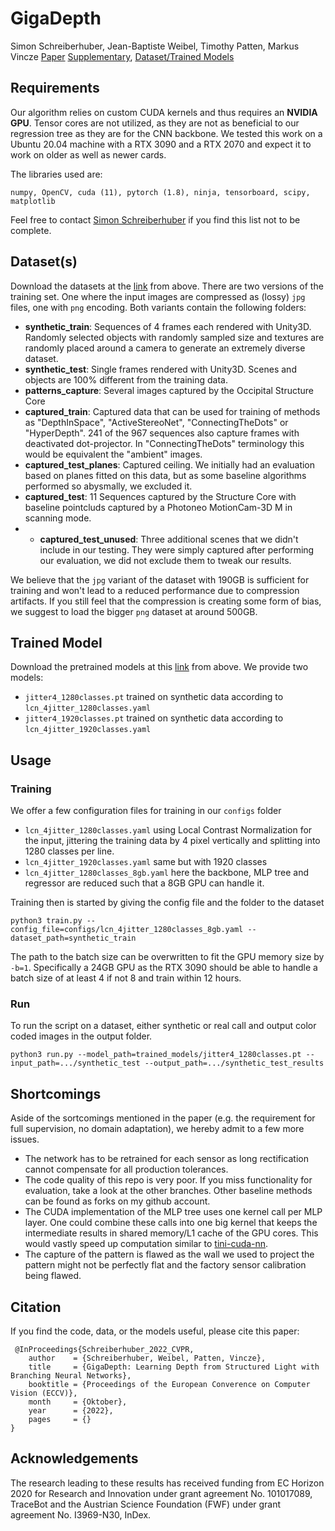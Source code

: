 # GigaDepth
Simon Schreiberhuber, Jean-Baptiste Weibel, Timothy Patten, Markus Vincze
[Paper](https://www.ecva.net/papers/eccv_2022/papers_ECCV/papers/136930209.pdf) [Supplementary](https://www.ecva.net/papers/eccv_2022/papers_ECCV/papers/136930209-supp.pdf), [Dataset/Trained Models](https://doi.org/10.48436/q76vf-y9t57)

## Requirements
Our algorithm relies on custom CUDA kernels and thus requires an **NVIDIA GPU**. 
Tensor cores are not utilized, as they are not as beneficial to our regression tree as they are for the CNN backbone.
We tested this work on a Ubuntu 20.04 machine with a RTX 3090 and a RTX 2070 and expect it to work on older as well as newer cards.

The libraries used are:
```
numpy, OpenCV, cuda (11), pytorch (1.8), ninja, tensorboard, scipy, matplotlib
```
Feel free to contact [Simon Schreiberhuber](simon.schreiberhuber@gmx.net) if you find this list not to be complete.

## Dataset(s)
Download the datasets at the [link](https://doi.org/10.48436/q76vf-y9t57) from above.
There are two versions of the training set. One where the input images are compressed as (lossy) `jpg` files, 
one with `png` encoding. Both variants contain the following folders:
- **synthetic_train**: Sequences of 4 frames each rendered with Unity3D. Randomly selected objects with randomly 
sampled size and textures are randomly placed around a camera to generate an extremely diverse dataset.
- **synthetic_test**: Single frames rendered with Unity3D. Scenes and objects are 100% different from the training data.
- **patterns_capture**: Several images captured by the Occipital Structure Core
- **captured_train**: Captured data that can be used for training of methods as "DepthInSpace", "ActiveStereoNet", 
"ConnectingTheDots" or "HyperDepth". 241 of the 967 sequences also capture frames with deactivated dot-projector. 
In "ConnectingTheDots" terminology this would be equivalent the "ambient" images.
- **captured_test_planes**: Captured ceiling. We initially had an evaluation based on planes fitted on this data, 
but as some baseline algorithms performed so abysmally, we excluded it.
- **captured_test**: 11 Sequences captured by the Structure Core with baseline pointcluds captured by a
Photoneo MotionCam-3D M in scanning mode.
- - **captured_test_unused**: Three additional scenes that we didn't include in our testing. 
They were simply captured after performing our evaluation, we did not exclude them to tweak our results.


We believe that the `jpg` variant of the dataset with 190GB is sufficient for training and won't lead to a reduced performance due 
to compression artifacts. If you still feel that the compression is creating some form of bias, we suggest to load the 
bigger `png` dataset at around 500GB.
## Trained Model
Download the pretrained models at this [link](https://doi.org/10.48436/q76vf-y9t57) from above.
We provide two models:
- `jitter4_1280classes.pt` trained on synthetic data according to `lcn_4jitter_1280classes.yaml`
- `jitter4_1920classes.pt` trained on synthetic data according to `lcn_4jitter_1920classes.yaml`

## Usage
### Training
We offer a few configuration files for training in our `configs` folder
- `lcn_4jitter_1280classes.yaml` using Local Contrast Normalization for the input, 
jittering the training data by 4 pixel vertically and splitting into 1280 classes per line. 
- `lcn_4jitter_1920classes.yaml` same but with 1920 classes
- `lcn_4jitter_1280classes_8gb.yaml` here the backbone, MLP tree and regressor are reduced such that a 8GB GPU 
can handle it.

Training then is started by giving the config file and the folder to the dataset
```
python3 train.py --config_file=configs/lcn_4jitter_1280classes_8gb.yaml --dataset_path=synthetic_train
```
The path to the batch size can be overwritten to fit the GPU memory size by `-b=1`. Specifically a 24GB GPU as the 
RTX 3090 should be able to handle a batch size of at least 4 if not 8 and train within 12 hours.

### Run
To run the script on a dataset, either synthetic or real call and output color coded images in the output folder.
```
python3 run.py --model_path=trained_models/jitter4_1280classes.pt --input_path=.../synthetic_test --output_path=.../synthetic_test_results
```




## Shortcomings
Aside of the sortcomings mentioned in the paper (e.g. the requirement for full supervision, no domain adaptation), 
we hereby admit to a few more issues.
- The network has to be retrained for each sensor as long rectification cannot compensate for all production tolerances.
- The code quality of this repo is very poor. If you miss functionality for evaluation, 
take a look at the other branches. Other baseline methods can be found as forks on my github account.
- The CUDA implementation of the MLP tree uses one kernel call per MLP layer. 
One could combine these calls into one big kernel that keeps the intermediate results in shared memory/L1 cache 
of the GPU cores. This would vastly speed up computation similar to [tini-cuda-nn](https://github.com/NVlabs/tiny-cuda-nn).
- The capture of the pattern is flawed as the wall we used to project the pattern might not
be perfectly flat and the factory sensor calibration being flawed.
##  Citation

If you find the code, data, or the models useful, please cite this paper:
```
 @InProceedings{Schreiberhuber_2022_CVPR,
    author    = {Schreiberhuber, Weibel, Patten, Vincze},
    title     = {GigaDepth: Learning Depth from Structured Light with Branching Neural Networks},
    booktitle = {Proceedings of the European Converence on Computer Vision (ECCV)},
    month     = {Oktober},
    year      = {2022},
    pages     = {}
}
```
## Acknowledgements 
The research leading to these results has received funding from EC Horizon 2020 for Research and Innovation under grant agreement No. 101017089, TraceBot and the Austrian Science Foundation (FWF) under grant agreement No. I3969-N30, InDex.
